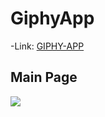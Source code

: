 # GiphyApp

-Link:
[GIPHY-APP](giphyappdev.netlify.app)
## Main Page
![](public/img/pokemon%20all.png)

